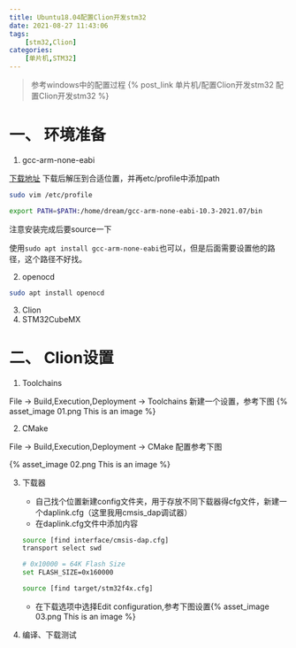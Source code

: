 ```yaml
---
title: Ubuntu18.04配置Clion开发stm32
date: 2021-08-27 11:43:06
tags: 
    [stm32,Clion] 
categories: 
    [单片机,STM32]
---
```


> 参考windows中的配置过程
> {% post_link 单片机/配置Clion开发stm32  配置Clion开发stm32 %}


# 一、 环境准备

1. gcc-arm-none-eabi

[下载地址](https://developer.arm.com/tools-and-software/open-source-software/developer-tools/gnu-toolchain/gnu-rm/downloads)
下载后解压到合适位置，并再etc/profile中添加path
```bash
sudo vim /etc/profile

export PATH=$PATH:/home/dream/gcc-arm-none-eabi-10.3-2021.07/bin
```
注意安装完成后要source一下

使用`sudo apt install gcc-arm-none-eabi`也可以，但是后面需要设置他的路径，这个路径不好找。

2. openocd

```bash
sudo apt install openocd
```
3. Clion
4. STM32CubeMX

# 二、 Clion设置

1. Toolchains

File -> Build,Execution,Deployment -> Toolchains
新建一个设置，参考下图
{% asset_image 01.png This is an image %}

2. CMake

File -> Build,Execution,Deployment -> CMake
配置参考下图

{% asset_image 02.png This is an image %}

3. 下载器
   + 自己找个位置新建config文件夹，用于存放不同下载器得cfg文件，新建一个daplink.cfg（这里我用cmsis_dap调试器）
   + 在daplink.cfg文件中添加内容
    ```bash
    source [find interface/cmsis-dap.cfg]
    transport select swd

    # 0x10000 = 64K Flash Size
    set FLASH_SIZE=0x160000

    source [find target/stm32f4x.cfg]
    ```

   + 在下载选项中选择Edit configuration,参考下图设置{% asset_image 03.png This is an image %}

4. 编译、下载测试




